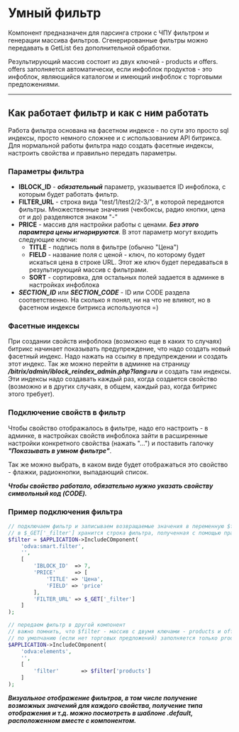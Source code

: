 # Умный фильтр

Компонент предназначен для парсинга строки с ЧПУ фильтром и генерации массива фильтров. Сгенерированные фильтры можно передавать в GetList без дополнительной обработки.

Результирующий массив состоит из двух ключей - products и offers. offers заполняется автоматически, если инфоблок продуктов - это инфоблок, являющийся каталогом и имеющий инфоблок с торговыми предложениями.

***

## Как работает фильтр и как с ним работать

Работа фильтра основана на фасетном индексе - по сути это просто sql индексы, просто немного сложнее и с использованием API битрикса.
Для нормальной работы фильтра надо создать фасетные индексы, настроить свойства и правильно передать параметры.

### Параметры фильтра

- **IBLOCK_ID** - ***обязательный*** параметр, указывается ID инфоблока, с которым будет работать фильтр.
- **FILTER_URL** - строка вида "test/1/test2/2-3/", в которой передаются фильтры. Множественные значения (чекбоксы, радио кнопки, цена от и до) разделяются знаком "-"
- **PRICE** - массив для настройки работы с ценами. ***Без этого парамтера цены игнорируются***. В этот параметр могут входить следующие ключи:
	- **TITLE** - подпись поля в фильтре (обычно "Цена")
	- **FIELD** - название поля с ценой - ключ, по которому будет искаться цена в строке URL. Этот же ключ будет передаваться в результирующий массив с фильтрами.
	- **SORT**  - сортировка, для остальных полей задается в админке в настройках инфоблока
- ***SECTION_ID*** или ***SECTION_CODE*** - ID или CODE раздела соответственно. На сколько я понял, ни на что не влияют, но в фасетном индексе битрикса используются =)

### Фасетные индексы

При создании свойств инфоблока (возможно еще в каких то случаях) битрикс начинает показывать предупреждение, что надо создать новый фасетный индекс. Надо нажать на ссылку в предупреждении и создать этот индекс. Так же можно перейти в админке на страницу ***/bitrix/admin/iblock_reindex_admin.php?lang=ru*** и создать там индексы. Эти индексы надо создавать каждый раз, когда создается свойство (возможно и в других случаях, в общем, каждый раз, когда битрикс этого требует).

### Подключение свойств в фильтр

Чтобы свойство отображалось в фильтре, надо его настроить - в админке, в настройках свойств инфоблока зайти в расширенные настройки конкретного свойства (нажать "...") и поставить галочку ***"Показывать в умном фильтре"***.

Так же можно выбрать, в каком виде будет отображаться это свойство - флажки, радиокнопки, выпадающий список.

***Чтобы свойство работало, обязательно нужно указать свойству символьный код (CODE).***

### Пример подключения фильтра

```php
// подключаем фильтр и записываем возвращаемые значения в переменную $filter
// в $_GET['_filter'] хранится строка фильтра, полученная с помощью правильно настроенного . Вместо этого может быть другая переменная.
$filter = $APPLICATION->IncludeCOmponent(
	'odva:smart.filter',
	'',
	[
		'IBLOCK_ID'  => 7,
		'PRICE'      => [
			'TITLE' => 'Цена',
			'FIELD' => 'price'
		],
		'FILTER_URL' => $_GET['_filter']
	]
);

// передаем фильтр в другой компонент
// важно помнить, что $filter - массив с двумя ключами - products и offers
// по умолчанию (если нет торговых предложений) заполняется только products
$APPLICATION->IncludeCOmponent(
	'odva:elements',
	'',
	[
		'filter'       => $filter['products']
	]
);
```

***Визуальное отображение фильтров, в том числе получение возможных значений для каждого свойства, получение типа отображения и т.д. можно посмотреть в шаблоне .default, расположенном вместе с компонентом.***